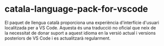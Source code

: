 # catala-language-pack-for-vscode
El paquet de llengua català proporciona una experiència d'interfície d'usuari localitzada per a VS Code. Aquesta és una traducció no oficial que neix de la necessitat de donar suport a aquest idioma en la versió actual i versions posteriors de VS Code i es actualitzarà regularment.
